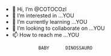 - 👋 Hi, I’m @COTOCOzl
- 👀 I’m interested in ...YOU
- 🌱 I’m currently learning ...YOU
- 💞️ I’m looking to collaborate on ...YOU
- 📫 How to reach me ...YOU

<!---
COTOCOzl/COTOCOzl is a ✨ special ✨ repository because its `README.md` (this file) appears on your GitHub profile.
You can click the Preview link to take a look at your changes.
--->






                 BABY      DINOSSAURO
